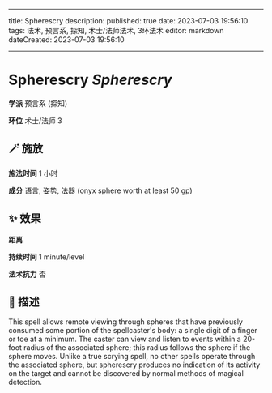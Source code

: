 
---
title: Spherescry
description: 
published: true
date: 2023-07-03 19:56:10
tags: 法术, 预言系, 探知, 术士/法师法术, 3环法术
editor: markdown
dateCreated: 2023-07-03 19:56:10

---

# **Spherescry** *Spherescry*

**学派** 预言系 (探知) 

**环位** 术士/法师 3

## 🪄 施放

**施法时间** 1 小时

**成分** 语言, 姿势, 法器 (onyx sphere worth at least 50 gp)

## ✨ 效果  

**距离**   

**持续时间** 1 minute/level 

**法术抗力** 否

## 📖 描述

This spell allows remote viewing through spheres that have previously consumed some portion of the spellcaster's body: a single digit of a finger or toe at a minimum. The caster can view and listen to events within a 20-foot radius of the associated sphere; this radius follows the sphere if the sphere moves. Unlike a true scrying spell, no other spells operate through the associated sphere, but spherescry produces no indication of its activity on the target and cannot be discovered by normal methods of magical detection.
    